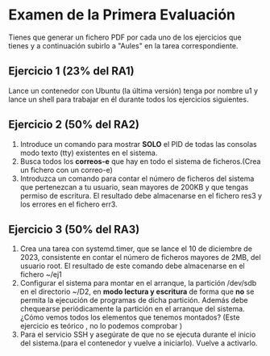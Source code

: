# Examen de la Primera Evaluación

Tienes que generar un fichero PDF por cada uno de los ejercicios que tienes y a continuación subirlo a "Aules" en la tarea correspondiente.

## Ejercicio 1 (23% del RA1)

Lance un contenedor con Ubuntu (la última versión) tenga por nombre u1 y lance un shell para trabajar en él durante todos los ejercicios siguientes.

<!-- Solution:sudo lxd init;lxc launch ubuntu\:22.04 u1; lxc shell u1} -->

## Ejercicio 2 (50% del RA2)

1. Introduce un comando para mostrar **SOLO** el PID de todas las consolas modo texto (tty) existentes en el sistema.
2. Busca todos los **correos-e** que hay en todo el sistema de ficheros.(Crea un fichero con un correo-e)
3. Introduzca un comando para contar el número de ficheros del sistema que pertenezcan a tu usuario, sean mayores de 200KB y que tengas permiso de escritura. El resultado debe almacenarse en el fichero res3 y los errores en el fichero err3.

## Ejercicio 3 (50% del RA3)

1. Crea una tarea con systemd.timer, que se lance el 10 de diciembre de 2023, consistente en contar el número de ficheros mayores de 2MB, del usuario root. El resultado de este comando debe almacenarse en el fichero ~/ej1
2. Configurar el sistema para montar en el arranque, la partición /dev/sdb en el directorio ~/D2, en **modo lectura y escritura** de forma que **no** se permita la ejecución de programas de dicha partición. Además debe chequearse periódicamente la partición en el arranque del sistema.¿Cómo vemos todos los elementos que tenemos montados? (Este ejercicio es teórico , no lo podemos comprobar )
3. Para el servicio SSH y asegúrate de que no se ejecuta durante el inicio del sistema.(para el contenedor y vuelve a iniciarlo). Vuelve a activarlo.
